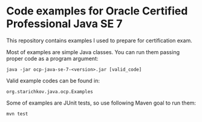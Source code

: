 # Code examples for Oracle Certified Professional Java SE 7
This repository contains examples I used to prepare for certification exam.

Most of examples are simple Java classes.
You can run them passing proper code as a program argument:

<pre><code>java -jar ocp-java-se-7-&lt;version&gt;.jar [valid_code]</code></pre>

Valid example codes can be found in:

<pre><code>org.starichkov.java.ocp.Examples</code></pre>

Some of examples are JUnit tests, so use following Maven goal to run them:

<pre><code>mvn test</code></pre>
